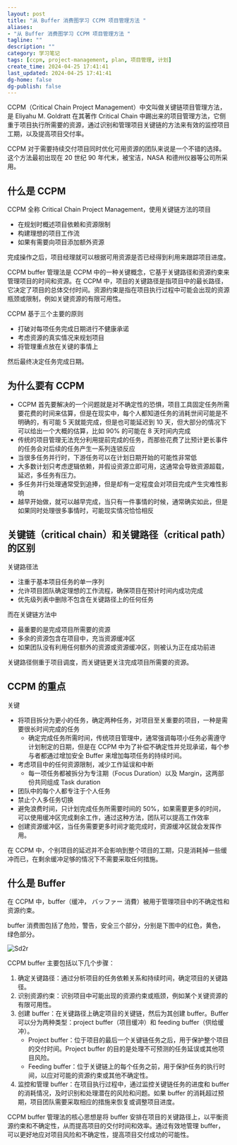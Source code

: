 ```yaml
---
layout: post
title: "从 Buffer 消费图学习 CCPM 项目管理方法 "
aliases:
- "从 Buffer 消费图学习 CCPM 项目管理方法 "
tagline: ""
description: ""
category: 学习笔记
tags: [ccpm, project-management, plan, 项目管理, 计划]
create_time: 2024-04-25 17:41:41
last_updated: 2024-04-25 17:41:41
dg-home: false
dg-publish: false
---
```


CCPM（Critical Chain Project Management）中文叫做关键链项目管理方法，是 Eliyahu M. Goldratt 在其著作 Critical Chain 中踢出来的项目管理方法，它侧重于项目执行所需要的资源，通过识别和管理项目关键链的方法来有效的监控项目工期，以及提高项目交付率。

CCPM 对于需要持续交付项目同时优化可用资源的团队来说是一个不错的选择。这个方法最初出现在 20 世纪 90 年代末，被宝洁，NASA 和德州仪器等公司所采用。

## 什么是 CCPM

CCPM 全称 Critical Chain Project Management，使用关键链方法的项目

- 在规划时概述项目依赖和资源限制
- 构建理想的项目工作流
- 如果有需要向项目添加额外资源

完成操作之后，项目经理就可以根据可用资源是否已经得到利用来跟踪项目进度。

CCPM buffer 管理法是 CCPM 中的一种关键概念，它基于关键路径和资源约束来管理项目的时间和资源。在 CCPM 中，项目的关键路径是指项目中的最长路径，它决定了项目的总体交付时间。资源约束是指在项目执行过程中可能会出现的资源瓶颈或限制，例如关键资源的有限可用性。

CCPM 基于三个主要的原则

- 打破对每项任务完成日期进行不健康承诺
- 考虑资源的真实情况来规划项目
- 将管理重点放在关键的事情上

然后最终决定任务完成日期。

## 为什么要有 CCPM

- CCPM 首先要解决的一个问题就是对不确定性的恐惧，项目工具固定任务所需要花费的时间来估算，但是在现实中，每个人都知道任务的消耗世间可能是不明确的，有可能 5 天就能完成，但是也可能延迟到 10 天，但大部分的情况下可以给出一个大概的估算，比如 90% 的可能在 8 天时间内完成
- 传统的项目管理无法充分利用提前完成的任务，而那些花费了比预计更长事件的任务会对后续的任务产生一系列连锁反应
- 当很多任务并行时，下游任务可以在计划日期开始的可能性非常低
- 大多数计划只考虑逻辑依赖，并假设资源立即可用，这通常会导致资源超载，延迟，多任务有压力。
- 多任务并行处理通常受到追捧，但是却有一定程度会对项目完成产生灾难性影响
- 越早开始做，就可以越早完成，当只有一件事情的时候，通常确实如此，但是如果同时处理很多事情时，可能现实情况恰恰相反

## 关键链（critical chain）和关键路径（critical path）的区别

关键路径法

- 注重于基本项目任务的单一序列
- 允许项目团队确定理想的工作流程，确保项目在预计时间内成功完成
- 优先级列表中删除不包含在关键路径上的任何任务

而在关键链方法中

- 最重要的是完成项目所需要的资源
- 多余的资源包含在项目中，充当资源缓冲区
- 如果团队没有利用任何额外的资源或资源缓冲区，则被认为正在成功前进

关键路径侧重于项目调度，而关键链更关注完成项目所需要的资源。

## CCPM 的重点

关键

- 将项目拆分为更小的任务，确定两种任务，对项目至关重要的项目，一种是需要很长时间完成的任务
  - 确定完成任务所需时间，传统项目管理中，通常强调每项小任务必需遵守计划制定的日期，但是在 CCPM 中为了补偿不确定性并兑现承诺，每个参与者都通过增加安全 Buffer 来增加每项任务的持续时间。
- 考虑项目中的任何资源限制，减少工作延误和中断
  - 每一项任务都被拆分为专注期（Focus Duration）以及 Margin，这两部份共同组成 Task duration
- 团队中的每个人都专注于个人任务
- 禁止个人多任务切换
- 避免浪费时间，只计划完成任务所需要时间的 50%，如果需要更多的时间，可以使用缓冲区完成剩余工作，通过这种方法，团队可以提高工作效率
- 创建资源缓冲区，当任务需要更多时间才能完成时，资源缓冲区就会发挥作用。

在 CCPM 中，个别项目的延迟并不会影响到整个项目的工期，只是消耗掉一些缓冲而已，在剩余缓冲足够的情况下不需要采取任何措施。

## 什么是 Buffer

在 CCPM 中，buffer（缓冲， バッファー 消費）被用于管理项目中的不确定性和资源约束。

buffer 消费图包括了危险，警告，安全三个部分，分别是下图中的红色，黄色，绿色部分。

![Sd2r](https://photo.einverne.info/images/2024/04/25/Sd2r.png)

CCPM buffer 主要包括以下几个步骤：

1. 确定关键路径：通过分析项目的任务依赖关系和持续时间，确定项目的关键路径。
2. 识别资源约束：识别项目中可能出现的资源约束或瓶颈，例如某个关键资源的有限可用性。
3. 创建 buffer：在关键路径上确定项目的关键链，然后为其创建 buffer。Buffer 可以分为两种类型：project buffer（项目缓冲）和 feeding buffer（供给缓冲）。
   - Project buffer：位于项目的最后一个关键链任务之后，用于保护整个项目的交付时间。Project buffer 的目的是处理不可预测的任务延误或其他项目风险。
   - Feeding buffer：位于关键链上的每个任务之前，用于保护任务的执行时间，以应对可能的资源约束或其他不确定性。
4. 监控和管理 buffer：在项目执行过程中，通过监控关键链任务的进度和 buffer 的消耗情况，及时识别和处理潜在的风险和问题。如果 buffer 的消耗超过预期，项目团队需要采取相应的措施来恢复或调整项目进度。

CCPM buffer 管理法的核心思想是将 buffer 安排在项目的关键路径上，以平衡资源约束和不确定性，从而提高项目的交付时间和效率。通过有效地管理 buffer，可以更好地应对项目风险和不确定性，提高项目交付成功的可能性。
